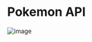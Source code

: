 # Pokemon API

![image](https://github.com/froixrd/PokemonAPI/assets/88237009/47164cca-71fd-4a4c-a17a-37c52f5b92b0)
